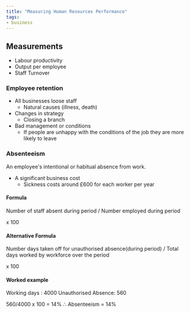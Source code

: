 ```yaml
---
title: "Measuring Human Resources Performance"
tags:
- business
---
```


## Measurements

- Labour productivity
- Output per employee
-  Staff Turnover

### Employee retention

- All businesses loose staff
	- Natural causes (illness, death)
- Changes in strategy
	- Closing a branch
- Bad management or conditions
	- If people are unhappy with the conditions of the job they are more likely to leave

### Absenteeism

An employee's intentional or habitual absence from work.

- A significant business cost
	- Sickness costs around £600 for each worker per year

#### Formula

Number of staff absent during period 
/
Number employed during period

x 100

#### Alternative Formula

Number days taken off for unauthorised absence(during period)
/
Total days worked by workforce over the period

x 100

#### Worked example

Working days : 4000
Unauthorised Absence: 560

560/4000 x 100 = 14%
∴ Absenteeism = 14%


